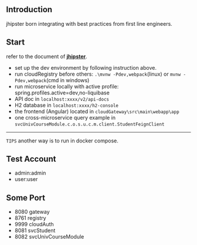 ## Introduction
jhipster born integrating with best practices from first line engineers.

## Start
refer to the document of [**jhipster**](https://www.jhipster.tech/development/).

- set up the dev environment by following instruction above.
- run cloudRegistry before others: `.\mvnw -Pdev,webpack`(linux) or `mvnw -Pdev,webpack`(cmd in windows)
- run microservice locally with active profile: spring.profiles.active=dev,no-liquibase
- API doc in `localhost:xxxx/v2/api-docs`
- H2 database in `localhost:xxxx/h2-console`
- the frontend (Angular) located in `cloudGateway\src\main\webapp\app`
- one cross-microservice query example in `svcUnivCourseModule.c.o.s.u.c.m.client.StudentFeignClient`

-------
`TIPS` another way is to run in docker compose.

## Test Account

- admin:admin
- user:user

## Some Port

- 8080 gateway
- 8761 registry
- 9999 cloudAuth
- 8081 svcStudent
- 8082 svcUnivCourseModule
